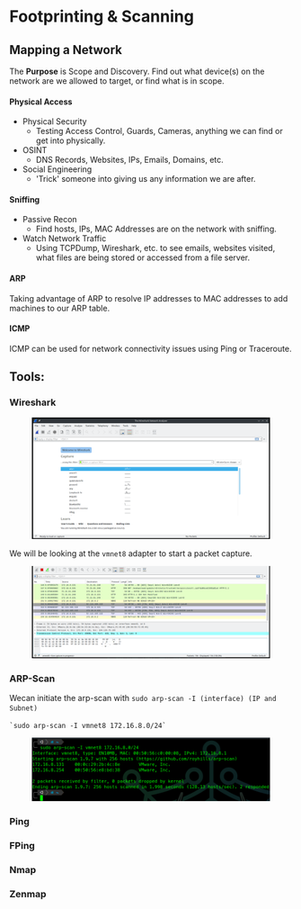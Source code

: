 # Footprinting & Scanning

## Mapping a Network

The **Purpose** is Scope and Discovery. Find out what device(s) on the network are we allowed to target, or find what is in scope.&#x20;

#### Physical Access

* Physical Security
  * Testing Access Control, Guards, Cameras, anything we can find or get into physically.
* OSINT
  * DNS Records, Websites, IPs, Emails, Domains, etc.
* Social Engineering
  * 'Trick' someone into giving us any information we are after.

#### Sniffing

* Passive Recon
  * Find hosts, IPs, MAC Addresses are on the network with sniffing.&#x20;
* Watch Network Traffic
  * Using TCPDump, Wireshark, etc. to see emails, websites visited, what files are being stored or accessed from a file server.&#x20;

#### ARP

Taking advantage of ARP to resolve IP addresses to MAC addresses to add machines to our ARP table.

#### ICMP

ICMP can be used for network connectivity issues using Ping or Traceroute.

## Tools:

### Wireshark

<figure><img src="../../../../.gitbook/assets/image (99).png" alt=""><figcaption></figcaption></figure>

We will be looking at the `vmnet8` adapter to start a packet capture.

<figure><img src="../../../../.gitbook/assets/image (6).png" alt=""><figcaption></figcaption></figure>

### ARP-Scan

Wecan initiate the arp-scan with `sudo arp-scan -I (interface) (IP and Subnet)`

`` `sudo arp-scan -I vmnet8 172.16.8.0/24` ``

<figure><img src="../../../../.gitbook/assets/image (17).png" alt=""><figcaption></figcaption></figure>

### Ping

### FPing

### Nmap

### Zenmap

